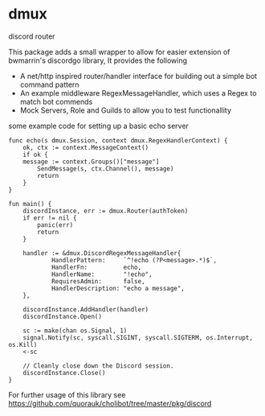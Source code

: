 # dmux
discord router 

This package adds a small wrapper to allow for easier extension of bwmarrin's discordgo library, It provides the following

- A net/http inspired router/handler interface for building out a simple bot command pattern
- An example middleware RegexMessageHandler, which uses a Regex to match bot commends
- Mock Servers, Role and Guilds to allow you to test functionallity

some example code for setting up a basic echo server

```
func echo(s dmux.Session, context dmux.RegexHandlerContext) {
	ok, ctx := context.MessageContext()
	if ok {
    message := context.Groups()["message"]
		SendMessage(s, ctx.Channel(), message)
		return
	}
}

fun main() {
	discordInstance, err := dmux.Router(authToken)
	if err != nil {
		panic(err)
		return
	}
  
	handler := &dmux.DiscordRegexMessageHandler{
			HandlerPattern:     `^!echo (?P<message>.*)$`,
			HandlerFn:          echo,
			HandlerName:        "!echo",
			RequiresAdmin:      false,
			HandlerDescription: "echo a message",
	},
  
 	discordInstance.AddHandler(handler)
	discordInstance.Open()

	sc := make(chan os.Signal, 1)
	signal.Notify(sc, syscall.SIGINT, syscall.SIGTERM, os.Interrupt, os.Kill)
	<-sc

	// Cleanly close down the Discord session.
	discordInstance.Close()
}
```

For further usage of this library see https://github.com/quorauk/cholibot/tree/master/pkg/discord
